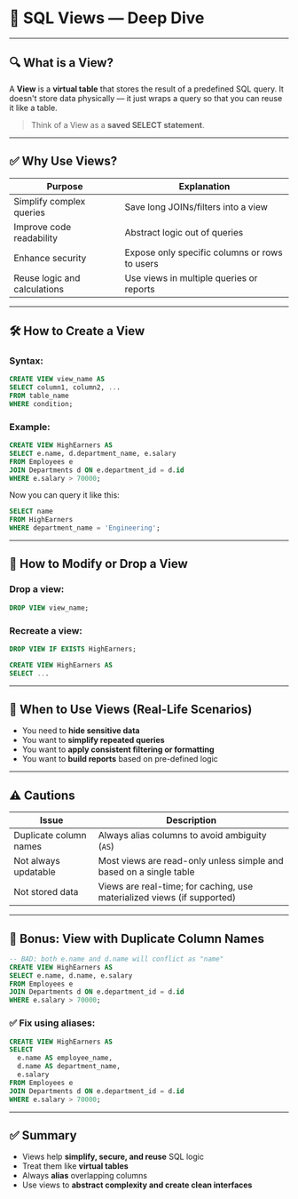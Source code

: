 
# 🧩 SQL Views — Deep Dive

---

## 🔍 What is a View?

A **View** is a **virtual table** that stores the result of a predefined SQL query. It doesn't store data physically — it just wraps a query so that you can reuse it like a table.

> Think of a View as a **saved SELECT statement**.

---

## ✅ Why Use Views?

| Purpose                      | Explanation                                                                 |
|------------------------------|-----------------------------------------------------------------------------|
| Simplify complex queries     | Save long JOINs/filters into a view                                         |
| Improve code readability     | Abstract logic out of queries                                               |
| Enhance security             | Expose only specific columns or rows to users                              |
| Reuse logic and calculations | Use views in multiple queries or reports                                   |

---

## 🛠️ How to Create a View

### Syntax:
```sql
CREATE VIEW view_name AS
SELECT column1, column2, ...
FROM table_name
WHERE condition;
```

### Example:
```sql
CREATE VIEW HighEarners AS
SELECT e.name, d.department_name, e.salary
FROM Employees e
JOIN Departments d ON e.department_id = d.id
WHERE e.salary > 70000;
```

Now you can query it like this:
```sql
SELECT name
FROM HighEarners
WHERE department_name = 'Engineering';
```

---

## 🔄 How to Modify or Drop a View

### Drop a view:
```sql
DROP VIEW view_name;
```

### Recreate a view:
```sql
DROP VIEW IF EXISTS HighEarners;

CREATE VIEW HighEarners AS
SELECT ...
```

---

## 🧠 When to Use Views (Real-Life Scenarios)

- You need to **hide sensitive data**
- You want to **simplify repeated queries**
- You want to **apply consistent filtering or formatting**
- You want to **build reports** based on pre-defined logic

---

## ⚠️ Cautions

| Issue                 | Description                                                                 |
|-----------------------|-----------------------------------------------------------------------------|
| Duplicate column names| Always alias columns to avoid ambiguity (`AS`)                             |
| Not always updatable  | Most views are read-only unless simple and based on a single table          |
| Not stored data       | Views are real-time; for caching, use materialized views (if supported)     |

---

## 🧪 Bonus: View with Duplicate Column Names

```sql
-- BAD: both e.name and d.name will conflict as "name"
CREATE VIEW HighEarners AS
SELECT e.name, d.name, e.salary
FROM Employees e
JOIN Departments d ON e.department_id = d.id
WHERE e.salary > 70000;
```

### ✅ Fix using aliases:
```sql
CREATE VIEW HighEarners AS
SELECT 
  e.name AS employee_name,
  d.name AS department_name,
  e.salary
FROM Employees e
JOIN Departments d ON e.department_id = d.id
WHERE e.salary > 70000;
```

---

## ✅ Summary

- Views help **simplify, secure, and reuse** SQL logic
- Treat them like **virtual tables**
- Always **alias** overlapping columns
- Use views to **abstract complexity and create clean interfaces**

